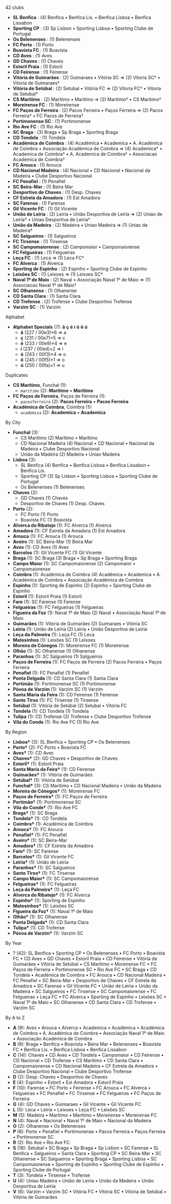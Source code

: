 42 clubs

- **SL Benfica** : (4) Benfica • Benfica Lis. • Benfica Lisboa • Benfica Lissabon
- **Sporting CP** : (3) Sp Lisbon • Sporting Lisboa • Sporting Clube de Portugal
- **Os Belenenses** : (1) Belenenses
- **FC Porto** : (1) Porto
- **Boavista FC** : (1) Boavista
- **CD Aves** : (1) Aves
- **GD Chaves** : (1) Chaves
- **Estoril Praia** : (1) Estoril
- **CD Feirense** : (1) Feirense
- **Vitória de Guimarães** : (2) Guimaraes • Vitória SC => (2) Vitoria SC† • Vitoria de Guimaraes†
- **Vitória de Setúbal** : (2) Setubal • Vitória FC => (2) Vitoria FC† • Vitoria de Setubal†
- **CS Marítimo** : (2) Maritimo • Marítimo => (2) Maritimo† • CS Maritimo†
- **Moreirense FC** : (1) Moreirense
- **FC Paços de Ferreira** : (2) Pacos Ferreira • Paços Ferreira => (2) Pacos Ferreira† • FC Pacos de Ferreira†
- **Portimonense SC** : (1) Portimonense
- **Rio Ave FC** : (1) Rio Ave
- **SC Braga** : (3) Braga • Sp Braga • Sporting Braga
- **CD Tondela** : (1) Tondela
- **Académica de Coimbra** : (4) Académica • Academica • A. Académica de Coimbra • Associação Académica de Coimbra => (4) Academica† • Academica de Coimbra† • A. Academica de Coimbra† • Associacao Academica de Coimbra†
- **FC Arouca** : (1) Arouca
- **CD Nacional Madeira** : (4) Nacional • CD Nacional • Nacional da Madeira • Clube Desportivo Nacional
- **FC Penafiel** : (1) Penafiel
- **SC Beira-Mar** : (1) Beira Mar
- **Desportivo de Chaves** : (1) Desp. Chaves
- **CF Estrela da Amadora** : (1) Est Amadora
- **SC Farense** : (1) Farense
- **Gil Vicente FC** : (1) Gil Vicente
- **União de Leiria** : (2) Leiria • União Desportiva de Leiria => (2) Uniao de Leiria† • Uniao Desportiva de Leiria†
- **União da Madeira** : (2) Madeira • Uniao Madeira => (1) Uniao da Madeira†
- **SC Salgueiros** : (1) Salgueiros
- **FC Tirsense** : (1) Tirsense
- **SC Campomaiorense** : (2) Campomaior • Campomaiorense
- **FC Felgueiras** : (1) Felgueiras
- **Leça FC** : (1) Leca => (1) Leca FC†
- **FC Alverca** : (1) Alverca
- **Sporting de Espinho** : (2) Espinho • Sporting Clube de Espinho
- **Leixões SC** : (1) Leixoes => (1) Leixoes SC†
- **Naval 1º de Maio** : (2) Naval • Associação Naval 1º de Maio => (1) Associacao Naval 1º de Maio†
- **SC Olhanense** : (1) Olhanense
- **CD Santa Clara** : (1) Santa Clara
- **CD Trofense** : (2) Trofense • Clube Desportivo Trofense
- **Varzim SC** : (1) Varzim




Alphabet

- **Alphabet Specials** (7):  **ã**  **ç**  **é**  **í**  **ó**  **õ**  **ú** 
  - **ã** (227 / 00e3)×6 => a
  - **ç** (231 / 00e7)×5 => c
  - **é** (233 / 00e9)×4 => e
  - **í** (237 / 00ed)×2 => i
  - **ó** (243 / 00f3)×4 => o
  - **õ** (245 / 00f5)×1 => o
  - **ú** (250 / 00fa)×1 => u




Duplicates

- **CS Marítimo**, Funchal (1):
  - `maritimo` (2): **Maritimo** • **Maritimo**
- **FC Paços de Ferreira**, Paços de Ferreira (1):
  - `pacosferreira` (2): **Pacos Ferreira** • **Pacos Ferreira**
- **Académica de Coimbra**, Coimbra (1):
  - `academica` (2): **Academica** • **Academica**




By City

- **Funchal** (3): 
  - CS Marítimo  (2) Maritimo • Marítimo
  - CD Nacional Madeira  (4) Nacional • CD Nacional • Nacional da Madeira • Clube Desportivo Nacional
  - União da Madeira  (2) Madeira • Uniao Madeira
- **Lisboa** (3): 
  - SL Benfica  (4) Benfica • Benfica Lisboa • Benfica Lissabon • Benfica Lis.
  - Sporting CP  (3) Sp Lisbon • Sporting Lisboa • Sporting Clube de Portugal
  - Os Belenenses  (1) Belenenses
- **Chaves** (2): 
  - GD Chaves  (1) Chaves
  - Desportivo de Chaves  (1) Desp. Chaves
- **Porto** (2): 
  - FC Porto  (1) Porto
  - Boavista FC  (1) Boavista
- **Alverca do Ribatejo** (1): FC Alverca  (1) Alverca
- **Amadora** (1): CF Estrela da Amadora  (1) Est Amadora
- **Arouca** (1): FC Arouca  (1) Arouca
- **Aveiro** (1): SC Beira-Mar  (1) Beira Mar
- **Aves** (1): CD Aves  (1) Aves
- **Barcelos** (1): Gil Vicente FC  (1) Gil Vicente
- **Braga** (1): SC Braga  (3) Braga • Sp Braga • Sporting Braga
- **Campo Maior** (1): SC Campomaiorense  (2) Campomaior • Campomaiorense
- **Coimbra** (1): Académica de Coimbra  (4) Académica • Academica • A. Académica de Coimbra • Associação Académica de Coimbra
- **Espinho** (1): Sporting de Espinho  (2) Espinho • Sporting Clube de Espinho
- **Estoril** (1): Estoril Praia  (1) Estoril
- **Faro** (1): SC Farense  (1) Farense
- **Felgueiras** (1): FC Felgueiras  (1) Felgueiras
- **Figueira da Foz** (1): Naval 1º de Maio  (2) Naval • Associação Naval 1º de Maio
- **Guimarães** (1): Vitória de Guimarães  (2) Guimaraes • Vitória SC
- **Leiria** (1): União de Leiria  (2) Leiria • União Desportiva de Leiria
- **Leça da Palmeira** (1): Leça FC  (1) Leca
- **Matosinhos** (1): Leixões SC  (1) Leixoes
- **Moreira de Cónegos** (1): Moreirense FC  (1) Moreirense
- **Olhão** (1): SC Olhanense  (1) Olhanense
- **Paranhos** (1): SC Salgueiros  (1) Salgueiros
- **Paços de Ferreira** (1): FC Paços de Ferreira  (2) Pacos Ferreira • Paços Ferreira
- **Penafiel** (1): FC Penafiel  (1) Penafiel
- **Ponta Delgada** (1): CD Santa Clara  (1) Santa Clara
- **Portimão** (1): Portimonense SC  (1) Portimonense
- **Póvoa de Varzim** (1): Varzim SC  (1) Varzim
- **Santa Maria da Feira** (1): CD Feirense  (1) Feirense
- **Santo Tirso** (1): FC Tirsense  (1) Tirsense
- **Setúbal** (1): Vitória de Setúbal  (2) Setubal • Vitória FC
- **Tondela** (1): CD Tondela  (1) Tondela
- **Tulipa** (1): CD Trofense  (2) Trofense • Clube Desportivo Trofense
- **Vila do Conde** (1): Rio Ave FC  (1) Rio Ave




By Region

- **Lisboa†** (3):   SL Benfica • Sporting CP • Os Belenenses
- **Porto†** (2):   FC Porto • Boavista FC
- **Aves†** (1):   CD Aves
- **Chaves†** (2):   GD Chaves • Desportivo de Chaves
- **Estoril†** (1):   Estoril Praia
- **Santa Maria da Feira†** (1):   CD Feirense
- **Guimarães†** (1):   Vitória de Guimarães
- **Setúbal†** (1):   Vitória de Setúbal
- **Funchal†** (3):   CS Marítimo • CD Nacional Madeira • União da Madeira
- **Moreira de Cónegos†** (1):   Moreirense FC
- **Paços de Ferreira†** (1):   FC Paços de Ferreira
- **Portimão†** (1):   Portimonense SC
- **Vila do Conde†** (1):   Rio Ave FC
- **Braga†** (1):   SC Braga
- **Tondela†** (1):   CD Tondela
- **Coimbra†** (1):   Académica de Coimbra
- **Arouca†** (1):   FC Arouca
- **Penafiel†** (1):   FC Penafiel
- **Aveiro†** (1):   SC Beira-Mar
- **Amadora†** (1):   CF Estrela da Amadora
- **Faro†** (1):   SC Farense
- **Barcelos†** (1):   Gil Vicente FC
- **Leiria†** (1):   União de Leiria
- **Paranhos†** (1):   SC Salgueiros
- **Santo Tirso†** (1):   FC Tirsense
- **Campo Maior†** (1):   SC Campomaiorense
- **Felgueiras†** (1):   FC Felgueiras
- **Leça da Palmeira†** (1):   Leça FC
- **Alverca do Ribatejo†** (1):   FC Alverca
- **Espinho†** (1):   Sporting de Espinho
- **Matosinhos†** (1):   Leixões SC
- **Figueira da Foz†** (1):   Naval 1º de Maio
- **Olhão†** (1):   SC Olhanense
- **Ponta Delgada†** (1):   CD Santa Clara
- **Tulipa†** (1):   CD Trofense
- **Póvoa de Varzim†** (1):   Varzim SC




By Year

- ? (42):   SL Benfica • Sporting CP • Os Belenenses • FC Porto • Boavista FC • CD Aves • GD Chaves • Estoril Praia • CD Feirense • Vitória de Guimarães • Vitória de Setúbal • CS Marítimo • Moreirense FC • FC Paços de Ferreira • Portimonense SC • Rio Ave FC • SC Braga • CD Tondela • Académica de Coimbra • FC Arouca • CD Nacional Madeira • FC Penafiel • SC Beira-Mar • Desportivo de Chaves • CF Estrela da Amadora • SC Farense • Gil Vicente FC • União de Leiria • União da Madeira • SC Salgueiros • FC Tirsense • SC Campomaiorense • FC Felgueiras • Leça FC • FC Alverca • Sporting de Espinho • Leixões SC • Naval 1º de Maio • SC Olhanense • CD Santa Clara • CD Trofense • Varzim SC






By A to Z

- **A** (9): Aves • Arouca • Alverca • Academica • Académica • Académica de Coimbra • A. Académica de Coimbra • Associação Naval 1º de Maio • Associação Académica de Coimbra
- **B** (9): Braga • Benfica • Boavista • Beira Mar • Belenenses • Boavista FC • Benfica Lis. • Benfica Lisboa • Benfica Lissabon
- **C** (14): Chaves • CD Aves • CD Tondela • Campomaior • CD Feirense • CD Nacional • CD Trofense • CS Marítimo • CD Santa Clara • Campomaiorense • CD Nacional Madeira • CF Estrela da Amadora • Clube Desportivo Nacional • Clube Desportivo Trofense
- **D** (2): Desp. Chaves • Desportivo de Chaves
- **E** (4): Espinho • Estoril • Est Amadora • Estoril Praia
- **F** (10): Farense • FC Porto • Feirense • FC Arouca • FC Alverca • Felgueiras • FC Penafiel • FC Tirsense • FC Felgueiras • FC Paços de Ferreira
- **G** (4): GD Chaves • Guimaraes • Gil Vicente • Gil Vicente FC
- **L** (5): Leca • Leiria • Leixoes • Leça FC • Leixões SC
- **M** (5): Madeira • Maritimo • Marítimo • Moreirense • Moreirense FC
- **N** (4): Naval • Nacional • Naval 1º de Maio • Nacional da Madeira
- **O** (2): Olhanense • Os Belenenses
- **P** (6): Porto • Penafiel • Portimonense • Pacos Ferreira • Paços Ferreira • Portimonense SC
- **R** (2): Rio Ave • Rio Ave FC
- **S** (18): Setubal • SC Braga • Sp Braga • Sp Lisbon • SC Farense • SL Benfica • Salgueiros • Santa Clara • Sporting CP • SC Beira-Mar • SC Olhanense • SC Salgueiros • Sporting Braga • Sporting Lisboa • SC Campomaiorense • Sporting de Espinho • Sporting Clube de Espinho • Sporting Clube de Portugal
- **T** (3): Tondela • Tirsense • Trofense
- **U** (4): Uniao Madeira • União de Leiria • União da Madeira • União Desportiva de Leiria
- **V** (6): Varzim • Varzim SC • Vitória FC • Vitória SC • Vitória de Setúbal • Vitória de Guimarães




